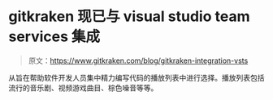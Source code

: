# gitkraken 现已与 visual studio team services 集成

> 原文：<https://www.gitkraken.com/blog/gitkraken-integration-vsts>

从旨在帮助软件开发人员集中精力编写代码的播放列表中进行选择。播放列表包括流行的音乐剧、视频游戏曲目、棕色噪音等等。